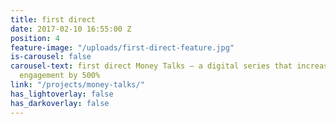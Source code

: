 ```yaml
---
title: first direct
date: 2017-02-10 16:55:00 Z
position: 4
feature-image: "/uploads/first-direct-feature.jpg"
is-carousel: false
carousel-text: first direct Money Talks – a digital series that increased their content
  engagement by 500%
link: "/projects/money-talks/"
has_lightoverlay: false
has_darkoverlay: false
---
```



